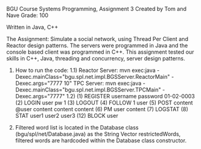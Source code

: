 BGU Course Systems Programming, Assignment 3 Created by Tom and Nave Grade: 100

Written in Java, C++

The Assignment:
Simulate a social network, using Thread Per Client and Reactor design patterns.
The servers were programmed in Java and the console based client was programmed in C++.
This assignment tested our skills in C++, Java, threading and concurrency, server design patterns.

1) How to run the code:
1.1)
Reactor Server:
mvn exec:java -Dexec.mainClass="bgu.spl.net.impl.BGSServer.ReactorMain" -Dexec.args="7777 10"
TPC Server:
mvn exec:java -Dexec.mainClass="bgu.spl.net.impl.BGSServer.TPCMain" -Dexec.args="7777"
1.2)
(1)  REGISTER username password 01-02-0003
(2)  LOGIN user pw 1
(3)  LOGOUT
(4)  FOLLOW 1 user
(5)  POST content @user content content content
(6)  PM user content
(7)  LOGSTAT
(8)  STAT user1 user2 user3
(12) BLOCK user

2) Filtered word list is located in the Database class (bgu/spl/net/Database.java)
   as the String Vector restrictedWords, filtered words are hardcoded within the 
   Database class constructor.
